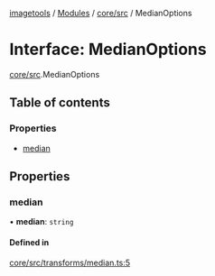[imagetools](../README.md) / [Modules](../modules.md) / [core/src](../modules/core_src.md) / MedianOptions

# Interface: MedianOptions

[core/src](../modules/core_src.md).MedianOptions

## Table of contents

### Properties

- [median](core_src.MedianOptions.md#median)

## Properties

### median

• **median**: `string`

#### Defined in

[core/src/transforms/median.ts:5](https://github.com/JonasKruckenberg/imagetools/blob/6842c73/packages/core/src/transforms/median.ts#L5)
